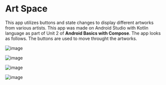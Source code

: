 <h1>Art Space</h1>
This app utilizes buttons and state changes to display different artworks from various artists. This app was made on Android Studio with Kotlin language as part of Unit 2 of <b>Android Basics with Compose</b>. The app looks as follows. The buttons are used to move throught the artworks.

![image](https://github.com/mherenow/Art-Space-App/assets/120811365/373de576-f25f-42dc-a73c-7f9f73d43f77)

![image](https://github.com/mherenow/Art-Space-App/assets/120811365/0637b540-190c-45f6-980c-f08d01370aa3)

![image](https://github.com/mherenow/Art-Space-App/assets/120811365/8eba3ba7-5f9d-4560-b934-973c24ba1a85)

![image](https://github.com/mherenow/Art-Space-App/assets/120811365/af0a6020-fac2-447c-af20-57e16fb3925c)
